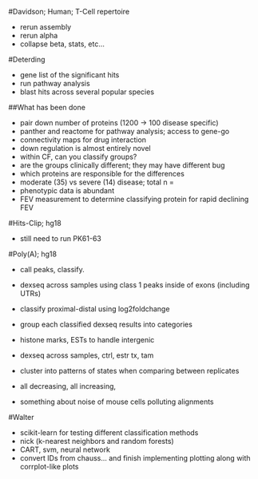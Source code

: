 #Davidson; Human; T-Cell repertoire

+ rerun assembly
+ rerun alpha
+ collapse beta, stats, etc...

#Deterding

+ gene list of the significant hits
+ run pathway analysis
+ blast hits across several popular species

##What has been done
+ pair down number of proteins (1200 -> 100 disease specific)
+ panther and reactome for pathway analysis; access to gene-go
+ connectivity maps for drug interaction
+ down regulation is almost entirely novel
+ within CF, can you classify groups?
+ are the groups clinically different; they may have different bug
+ which proteins are responsible for the differences
+ moderate (35) vs severe (14) disease; total n = 
+ phenotypic data is abundant
+ FEV measurement to determine classifying protein for rapid declining FEV

#Hits-Clip; hg18

+ still need to run PK61-63

#Poly(A); hg18

+ call peaks, classify.
+ dexseq across samples using class 1 peaks inside of exons (including UTRs)
+ classify proximal-distal using log2foldchange
+ group each classified dexseq results into categories

+ histone marks, ESTs to handle intergenic

+ dexseq across samples, ctrl, estr tx, tam
+ cluster into patterns of states when comparing between replicates
+ all decreasing, all increasing, 

+ something about noise of mouse cells polluting alignments

#Walter

+ scikit-learn for testing different classification methods
+ nick (k-nearest neighbors and random forests)
+ CART, svm, neural network
+ convert IDs from chauss... and finish implementing plotting along with corrplot-like plots
